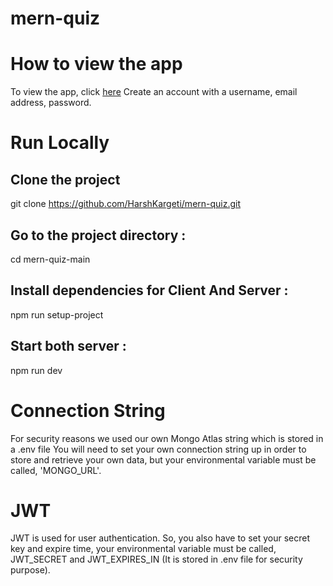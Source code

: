 # mern-quiz

# How to view the app
To view the app, click [here](https://quiz-app-81g0.onrender.com)
Create an account with a username, email address, password. 

# Run Locally
## Clone the project

  git clone https://github.com/HarshKargeti/mern-quiz.git
  
## Go to the project directory :  

cd mern-quiz-main

## Install dependencies for Client And Server :

  npm run setup-project

## Start both server :

  npm run dev

# Connection String
For security reasons we used our own Mongo Atlas string which is stored in a .env file 
You will need to set your own connection string up in order to store and retrieve your own data, but your environmental variable must be called, 'MONGO_URL'.

# JWT
JWT is used for user authentication.
So, you also have to set your secret key and expire time, your environmental variable must be called, JWT_SECRET and JWT_EXPIRES_IN (It is stored in .env file for security purpose).
